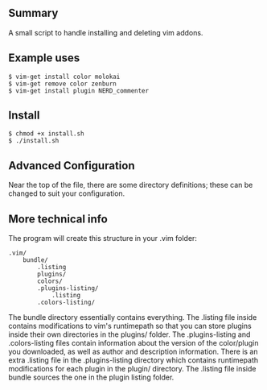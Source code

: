 Summary
---------------
A small script to handle installing and deleting vim addons.

Example uses
---------------
    $ vim-get install color molokai
    $ vim-get remove color zenburn
    $ vim-get install plugin NERD_commenter

Install
----------
    $ chmod +x install.sh
    $ ./install.sh

Advanced Configuration
-----------------------
Near the top of the file, there are some directory definitions; these
can be changed to suit your configuration.

More technical info
----------------------
The program will create this structure in your .vim folder:

    .vim/
    	bundle/
    		.listing
    		plugins/
    		colors/
    		.plugins-listing/
    			.listing
    		.colors-listing/
	
The bundle directory essentially contains everything. The .listing file inside contains
modifications to vim's runtimepath so that you can store plugins inside their own directories 
in the plugins/ folder. The .plugins-listing and .colors-listing files contain information about 
the version of the color/plugin you downloaded, as well as author and description information. There 
is an extra .listing file in the .plugins-listing directory which contains runtimepath modifications for each plugin in the plugin/ directory. The .listing file inside bundle sources the one in the plugin listing folder.



